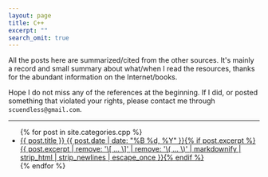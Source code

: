 ```yaml
---
layout: page
title: C++
excerpt: ""
search_omit: true
---
```


All the posts here are summarized/cited from the other sources. It's mainly a record and small summary about what/when I read the resources, thanks for the abundant information on the Internet/books.

Hope I do not miss any of the references at the beginning. If I did, or posted something that violated your rights, please contact me through `scuendless@gmail.com`.

---

<ul class="post-list">
{% for post in site.categories.cpp %}
  <li><article><a href="{{ site.url }}{{ post.url }}">{{ post.title }} <span class="entry-date"><time datetime="{{ post.date | date_to_xmlschema }}">{{ post.date | date: "%B %d, %Y" }}</time></span>{% if post.excerpt %} <span class="excerpt">{{ post.excerpt | remove: '\[ ... \]' | remove: '\( ... \)' | markdownify | strip_html | strip_newlines | escape_once }}</span>{% endif %}</a></article></li>
{% endfor %}
</ul>
